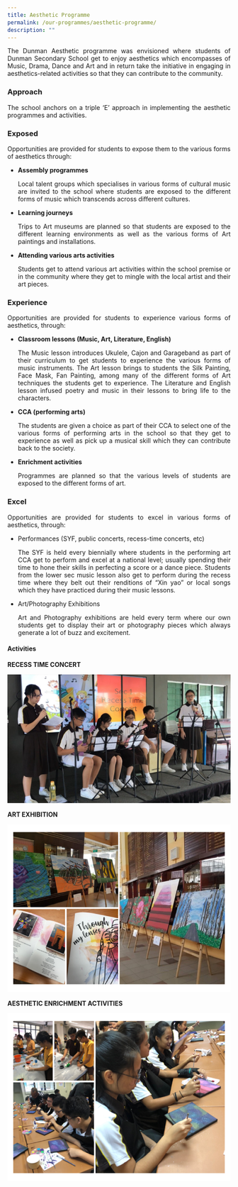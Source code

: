 ```yaml
---
title: Aesthetic Programme
permalink: /our-programmes/aesthetic-programme/
description: ""
---
```

<p style="text-align: justify;">The Dunman Aesthetic programme was envisioned where students of Dunman Secondary School get to enjoy aesthetics which encompasses of Music, Drama, Dance and Art and in return take the initiative in engaging in aesthetics-related activities so that they can contribute to the community.</p>

### Approach

<p style="text-align: justify;">The school anchors on a triple ‘E’ approach in implementing the aesthetic programmes and activities.</p>

### Exposed

<p style="text-align: justify;">Opportunities are provided for students to expose them to the various forms of aesthetics through:</p>

*   **Assembly programmes**
    <p style="text-align: justify;">Local talent groups which specialises in various forms of cultural music are invited to the school where students are exposed to the different forms of music which transcends across different cultures.</p>
    
*   **Learning journeys**
    
    <p style="text-align: justify;">Trips to Art museums are planned so that students are exposed to the different learning environments as well as the various forms of Art paintings and installations.</p>
    
*   **Attending various arts activities**
    
    <p style="text-align: justify;">Students get to attend various art activities within the school premise or in the community where they get to mingle with the local artist and their art pieces.</p>

### Experience

<p style="text-align: justify;">Opportunities are provided for students to experience various forms of aesthetics, through:</p>

*   **Classroom lessons (Music, Art, Literature, English)**   
    <p style="text-align: justify;">The Music lesson introduces Ukulele, Cajon and Garageband as part of their curriculum to get students to experience the various forms of music instruments. The Art lesson brings to students the Silk Painting, Face Mask, Fan Painting, among many of the different forms of Art techniques the students get to experience. The Literature and English lesson infused poetry and music in their lessons to bring life to the characters.</p>

*   **CCA (performing arts)**   
     <p style="text-align: justify;">The students are given a choice as part of their CCA to select one of the various forms of performing arts in the school so that they get to experience as well as pick up a musical skill which they can contribute back to the society.</p>

*   **Enrichment activities**   
    <p style="text-align: justify;">Programmes are planned so that the various levels of students are exposed to the different forms of art.</p>

### Excel

<p style="text-align: justify;">Opportunities are provided for students to excel in various forms of aesthetics, through:</p>

*   Performances (SYF, public concerts, recess-time concerts, etc)  
    <p style="text-align: justify;">The SYF is held every biennially where students in the performing art CCA get to perform and excel at a national level; usually spending their time to hone their skills in perfecting a score or a dance piece. Students from the lower sec music lesson also get to perform during the recess time where they belt out their renditions of “Xin yao” or local songs which they have practiced during their music lessons.</p>

*   Art/Photography Exhibitions  
    <p style="text-align: justify;">Art and Photography exhibitions are held every term where our own students get to display their art or photography pieces which always generate a lot of buzz and excitement.</p>

#### Activities

**RECESS TIME CONCERT**

![](/images/Student%20Development%20Programme/Aesthetic%20Programme/RecessTimeConcert.jpg)

**ART EXHIBITION**

![](/images/Student%20Development%20Programme/Aesthetic%20Programme/ArtExihibition.png)

**AESTHETIC ENRICHMENT ACTIVITIES**

![](/images/Student%20Development%20Programme/Aesthetic%20Programme/Aesthetic%20Enrichment%20Activities.png)